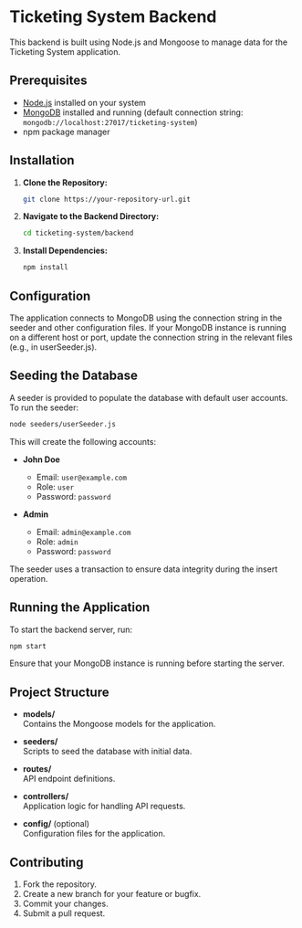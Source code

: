 # Ticketing System Backend

This backend is built using Node.js and Mongoose to manage data for the Ticketing System application.

## Prerequisites

- [Node.js](https://nodejs.org/) installed on your system
- [MongoDB](https://www.mongodb.com/) installed and running (default connection string: `mongodb://localhost:27017/ticketing-system`)
- npm package manager

## Installation

1. **Clone the Repository:**

   ```bash
   git clone https://your-repository-url.git
   ```

2. **Navigate to the Backend Directory:**

   ```bash
   cd ticketing-system/backend
   ```

3. **Install Dependencies:**

   ```bash
   npm install
   ```

## Configuration

The application connects to MongoDB using the connection string in the seeder and other configuration files. If your MongoDB instance is running on a different host or port, update the connection string in the relevant files (e.g., in userSeeder.js).

## Seeding the Database

A seeder is provided to populate the database with default user accounts. To run the seeder:

```bash
node seeders/userSeeder.js
```

This will create the following accounts:

- **John Doe**

  - Email: `user@example.com`
  - Role: `user`
  - Password: `password`

- **Admin**
  - Email: `admin@example.com`
  - Role: `admin`
  - Password: `password`

The seeder uses a transaction to ensure data integrity during the insert operation.

## Running the Application

To start the backend server, run:

```bash
npm start
```

Ensure that your MongoDB instance is running before starting the server.

## Project Structure

- **models/**  
  Contains the Mongoose models for the application.

- **seeders/**  
  Scripts to seed the database with initial data.

- **routes/**  
  API endpoint definitions.

- **controllers/**  
  Application logic for handling API requests.

- **config/** (optional)  
  Configuration files for the application.

## Contributing

1. Fork the repository.
2. Create a new branch for your feature or bugfix.
3. Commit your changes.
4. Submit a pull request.
